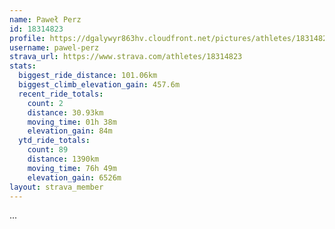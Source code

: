 ```yaml
---
name: Paweł Perz
id: 18314823
profile: https://dgalywyr863hv.cloudfront.net/pictures/athletes/18314823/5244308/1/large.jpg
username: pawel-perz
strava_url: https://www.strava.com/athletes/18314823
stats:
  biggest_ride_distance: 101.06km
  biggest_climb_elevation_gain: 457.6m
  recent_ride_totals:
    count: 2
    distance: 30.93km
    moving_time: 01h 38m
    elevation_gain: 84m
  ytd_ride_totals:
    count: 89
    distance: 1390km
    moving_time: 76h 49m
    elevation_gain: 6526m
layout: strava_member
--- 
```

...
